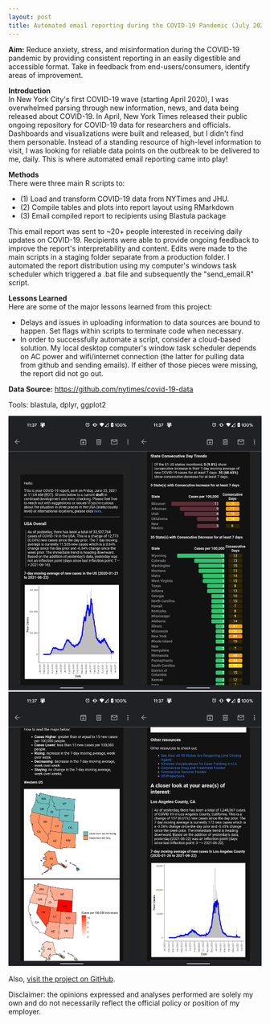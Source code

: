 ```yaml
---
layout: post
title: Automated email reporting during the COVID-19 Pandemic (July 2020 - Present)  
---  
```


**Aim:** Reduce anxiety, stress, and misinformation during the COVID-19 pandemic by providing consistent reporting in an easily digestible and accessible format. Take in feedback from end-users/consumers, identify areas of improvement. 

**Introduction**  
In New York City's first COVID-19 wave (starting April 2020), I was overwhelmed parsing through new information, news, and data being released about COVID-19. In April, New York Times released their public ongoing repository for COVID-19 data for researchers and officials. Dashboards and visualizations were built and released, but I didn't find them personable. Instead of a standing resource of high-level information to visit, I was looking for reliable data points on the outbreak to be delivered to me, daily. This is where automated email reporting came into play!

**Methods**   
There were three main R scripts to:
- (1) Load and transform COVID-19 data from NYTimes and JHU. 
- (2) Compile tables and plots into report layout using RMarkdown
- (3) Email compiled report to recipients using Blastula package  

This email report was sent to ~20+ people interested in receiving daily updates on COVID-19. Recipients were able to provide ongoing feedback to improve the report's interpretability and content. Edits were made to the main scripts in a staging folder separate from a production folder. I automated the report distribution using my computer's windows task scheduler which triggered a .bat file and subsequently the "send_email.R" script. 

**Lessons Learned**  
Here are some of the major lessons learned from this project:  
- Delays and issues in uploading information to data sources are bound to happen. Set flags within scripts to terminate code when necessary. 
- In order to successfully automate a script, consider a cloud-based solution. My local desktop computer's window task scheduler depends on AC power and wifi/internet connection (the latter for pulling data from github and sending emails). If either of those pieces were missing, the report did not go out. 

**Data Source:** https://github.com/nytimes/covid-19-data

Tools: blastula, dplyr, ggplot2

![mh_needs_svi_dash2](/images/joined1_2.jpg)
![mh_needs_svi_dash2](/images/joined3_4.jpg)


Also, [visit the project on GitHub](https://github.com/jensennhu/automated_sitrep_covid19).  

Disclaimer: the opinions expressed and analyses performed are solely my own and do not necessarily reflect the official policy or position of my employer.
